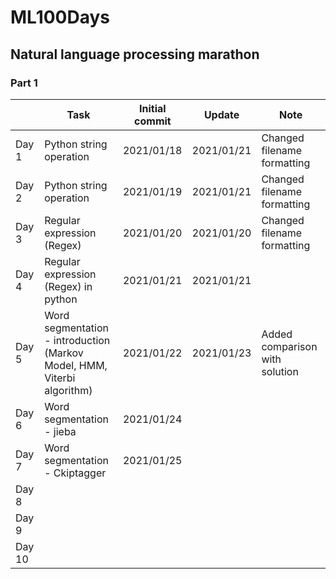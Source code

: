 # ML100Days
## Natural language processing marathon
### Part 1

|        | Task                                                                         | Initial commit | Update     | Note                           |
|--------|----------------------------------------------------------------------------- |----------------|------------|--------------------------------|
| Day 1  | Python string operation                                                     | 2021/01/18     | 2021/01/21 | Changed filename formatting    |
| Day 2  | Python string operation                                                     | 2021/01/19     | 2021/01/21 | Changed filename formatting    |
| Day 3  |  Regular expression (Regex)                                                 | 2021/01/20     | 2021/01/20 | Changed filename formatting    |
| Day 4  | Regular expression (Regex) in python                                        | 2021/01/21     | 2021/01/21 |                                |
| Day 5  | Word segmentation - introduction <br>(Markov Model, HMM, Viterbi algorithm) | 2021/01/22     | 2021/01/23 | Added comparison with solution |
| Day 6  | Word segmentation - jieba                                                   | 2021/01/24     |            |                                |
| Day 7  | Word segmentation - Ckiptagger                                              | 2021/01/25     |            |                                |
| Day 8  |                                                                             |                |            |                                |
| Day 9  |                                                                             |                |            |                                |
| Day 10 |                                                                             |                |            |                                |
